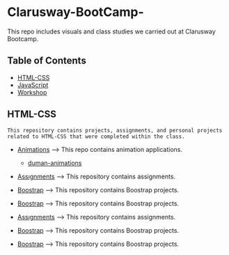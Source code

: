 # Clarusway-BootCamp-


This repo includes visuals and class studies we carried out at Clarusway Bootcamp.

## Table of Contents

- [HTML-CSS](https://github.com/sedadiriker/Clarusway-BootCamp-/tree/main/HTML-CSS)
- [JavaScript](https://github.com/sedadiriker/Clarusway-BootCamp-/tree/main/JAVASCR%C4%B0PT)
- [Workshop](https://github.com/sedadiriker/Clarusway-BootCamp-/tree/main/WORKSHOP)


## HTML-CSS

    This repository contains projects, assignments, and personal projects related to HTML-CSS that were completed within the class.

- [Animations](https://github.com/sedadiriker/Clarusway-BootCamp-/tree/main/HTML-CSS/ANIMATIONS)  --> This repo contains animation applications.
    - [duman-animations](https://sedadiriker.github.io/Clarusway-BootCamp-/HTML-CSS/Animations/duman-efekti/)
  
        

- [Assıgnments](https://github.com/sedadiriker/Clarusway-BootCamp-/tree/main/HTML-CSS/ASSIGNMENTS)  --> This repository contains assignments.
- [Boostrap](https://github.com/sedadiriker/Clarusway-BootCamp-/tree/main/HTML-CSS/BOOSTRAP)  --> This repository contains Boostrap projects.
- [Boostrap](https://github.com/sedadiriker/Clarusway-BootCamp-/tree/main/HTML-CSS/BOOSTRAP)  --> This repository contains Boostrap projects.
        

- [Assıgnments](https://github.com/sedadiriker/Clarusway-BootCamp-/tree/main/HTML-CSS/ASSIGNMENTS)  --> This repository contains assignments.
- [Boostrap](https://github.com/sedadiriker/Clarusway-BootCamp-/tree/main/HTML-CSS/BOOSTRAP)  --> This repository contains Boostrap projects.
- [Boostrap](https://github.com/sedadiriker/Clarusway-BootCamp-/tree/main/HTML-CSS/BOOSTRAP)  --> This repository contains Boostrap projects.